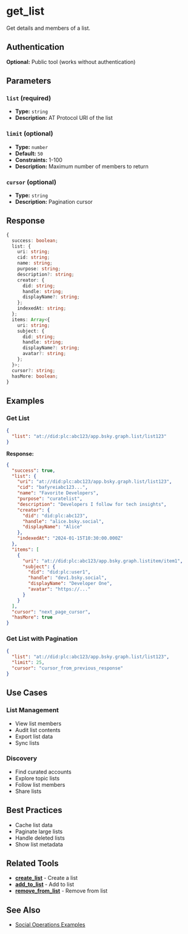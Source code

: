# get_list

Get details and members of a list.

## Authentication

**Optional:** Public tool (works without authentication)

## Parameters

### `list` (required)
- **Type:** `string`
- **Description:** AT Protocol URI of the list

### `limit` (optional)
- **Type:** `number`
- **Default:** `50`
- **Constraints:** 1-100
- **Description:** Maximum number of members to return

### `cursor` (optional)
- **Type:** `string`
- **Description:** Pagination cursor

## Response

```typescript
{
  success: boolean;
  list: {
    uri: string;
    cid: string;
    name: string;
    purpose: string;
    description?: string;
    creator: {
      did: string;
      handle: string;
      displayName?: string;
    };
    indexedAt: string;
  };
  items: Array<{
    uri: string;
    subject: {
      did: string;
      handle: string;
      displayName?: string;
      avatar?: string;
    };
  }>;
  cursor?: string;
  hasMore: boolean;
}
```

## Examples

### Get List

```json
{
  "list": "at://did:plc:abc123/app.bsky.graph.list/list123"
}
```

**Response:**
```json
{
  "success": true,
  "list": {
    "uri": "at://did:plc:abc123/app.bsky.graph.list/list123",
    "cid": "bafyreiabc123...",
    "name": "Favorite Developers",
    "purpose": "curatelist",
    "description": "Developers I follow for tech insights",
    "creator": {
      "did": "did:plc:abc123",
      "handle": "alice.bsky.social",
      "displayName": "Alice"
    },
    "indexedAt": "2024-01-15T10:30:00.000Z"
  },
  "items": [
    {
      "uri": "at://did:plc:abc123/app.bsky.graph.listitem/item1",
      "subject": {
        "did": "did:plc:user1",
        "handle": "dev1.bsky.social",
        "displayName": "Developer One",
        "avatar": "https://..."
      }
    }
  ],
  "cursor": "next_page_cursor",
  "hasMore": true
}
```

### Get List with Pagination

```json
{
  "list": "at://did:plc:abc123/app.bsky.graph.list/list123",
  "limit": 25,
  "cursor": "cursor_from_previous_response"
}
```

## Use Cases

### List Management
- View list members
- Audit list contents
- Export list data
- Sync lists

### Discovery
- Find curated accounts
- Explore topic lists
- Follow list members
- Share lists

## Best Practices

- Cache list data
- Paginate large lists
- Handle deleted lists
- Show list metadata

## Related Tools

- **[create_list](./create-list.md)** - Create a list
- **[add_to_list](./add-to-list.md)** - Add to list
- **[remove_from_list](./remove-from-list.md)** - Remove from list

## See Also

- [Social Operations Examples](../../examples/social-operations.md)

